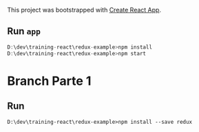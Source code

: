 This project was bootstrapped with [Create React App](https://github.com/facebookincubator/create-react-app).

## Run `app`
```js
D:\dev\training-react\redux-example>npm install
D:\dev\training-react\redux-example>npm start

```

# Branch Parte 1
## Run 
```
D:\dev\training-react\redux-example>npm install --save redux

```
